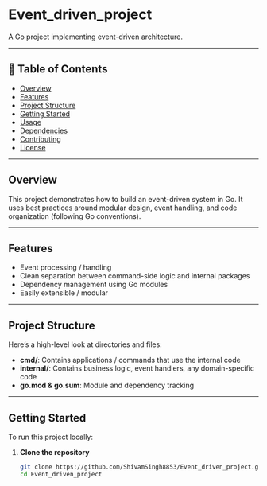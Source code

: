 # Event_driven_project

A Go project implementing event-driven architecture.  

---

## 🚀 Table of Contents

- [Overview](#overview)  
- [Features](#features)  
- [Project Structure](#project-structure)  
- [Getting Started](#getting-started)  
- [Usage](#usage)  
- [Dependencies](#dependencies)  
- [Contributing](#contributing)  
- [License](#license)

---

## Overview

This project demonstrates how to build an event-driven system in Go. It uses best practices around modular design, event handling, and code organization (following Go conventions).  

---

## Features

- Event processing / handling  
- Clean separation between command-side logic and internal packages  
- Dependency management using Go modules  
- Easily extensible / modular  

---

## Project Structure

Here’s a high-level look at directories and files:


- **cmd/**: Contains applications / commands that use the internal code  
- **internal/**: Contains business logic, event handlers, any domain-specific code  
- **go.mod & go.sum**: Module and dependency tracking  

---

## Getting Started

To run this project locally:

1. **Clone the repository**

   ```bash
   git clone https://github.com/ShivamSingh8853/Event_driven_project.git
   cd Event_driven_project
